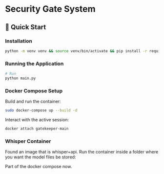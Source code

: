 # Security Gate System

## 🚀 Quick Start

### Installation

```bash
python -m venv venv && source venv/bin/activate && pip install -r requirements.txt
```

### Running the Application

```bash
# Run
python main.py
```

### Docker Compose Setup

Build and run the container:

```bash
sudo docker-compose up --build -d
```

Interact with the active session:

```bash
docker attach gatekeeper-main
```

### Whisper Container

Found an image that is whisper+api. Run the container inside a folder where you want the model files be stored:

Part of the docker compose now.

